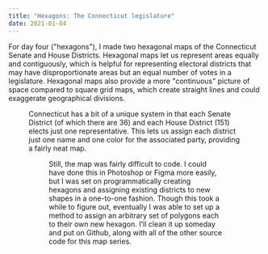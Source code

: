 ```yaml
---
title: "Hexagons: The Connecticut legislature"
date: 2021-01-04
---
```


For day four ("hexagons"), I made two hexagonal maps of the Connecticut Senate and House Districts. Hexagonal maps let us represent areas equally and contiguously, which is helpful for representing electoral districts that may have disproportionate areas but an equal number of votes in a legislature. Hexagonal maps also provide a more "continuous" picture of space compared to square grid maps, which create straight lines and could exaggerate geographical divisions. 

<figure src="house.png" title="Connecticut House of Representatives."/>

Connecticut has a bit of a unique system in that each Senate District (of which there are 36) and each House District (151) elects just one representative. This lets us assign each district just one name and one color for the associated party, providing a fairly neat map. 

<figure src="senate.png" title="Connecticut Senate."/>

Still, the map was fairly difficult to code. I could have done this in Photoshop or Figma more easily, but I was set on programmatically creating hexagons and assigning existing districts to new shapes in a one-to-one fashion. Though this took a while to figure out, eventually I was able to set up a method to assign an arbitrary set of polygons each to their own new hexagon. I'll clean it up someday and put on Github, along with all of the other source code for this map series. 


